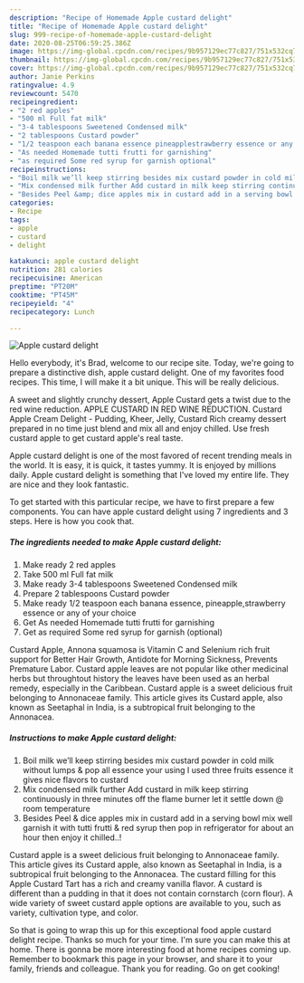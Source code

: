 ```yaml
---
description: "Recipe of Homemade Apple custard delight"
title: "Recipe of Homemade Apple custard delight"
slug: 999-recipe-of-homemade-apple-custard-delight
date: 2020-08-25T06:59:25.386Z
image: https://img-global.cpcdn.com/recipes/9b957129ec77c827/751x532cq70/apple-custard-delight-recipe-main-photo.jpg
thumbnail: https://img-global.cpcdn.com/recipes/9b957129ec77c827/751x532cq70/apple-custard-delight-recipe-main-photo.jpg
cover: https://img-global.cpcdn.com/recipes/9b957129ec77c827/751x532cq70/apple-custard-delight-recipe-main-photo.jpg
author: Janie Perkins
ratingvalue: 4.9
reviewcount: 5470
recipeingredient:
- "2 red apples"
- "500 ml Full fat milk"
- "3-4 tablespoons Sweetened Condensed milk"
- "2 tablespoons Custard powder"
- "1/2 teaspoon each banana essence pineapplestrawberry essence or any of your choice"
- "As needed Homemade tutti frutti for garnishing"
- "as required Some red syrup for garnish optional"
recipeinstructions:
- "Boil milk we’ll keep stirring besides mix custard powder in cold milk without lumps &amp; pop all essence your using I used three fruits essence it gives nice flavors to custard"
- "Mix condensed milk further Add custard in milk keep stirring continuously in three minutes off the flame burner let it settle down @ room temperature"
- "Besides Peel &amp; dice apples mix in custard add in a serving bowl mix well garnish it with tutti frutti &amp; red syrup then pop in refrigerator for about an hour then enjoy it chilled..!"
categories:
- Recipe
tags:
- apple
- custard
- delight

katakunci: apple custard delight 
nutrition: 281 calories
recipecuisine: American
preptime: "PT20M"
cooktime: "PT45M"
recipeyield: "4"
recipecategory: Lunch

---
```



![Apple custard delight](https://img-global.cpcdn.com/recipes/9b957129ec77c827/751x532cq70/apple-custard-delight-recipe-main-photo.jpg)

Hello everybody, it's Brad, welcome to our recipe site. Today, we're going to prepare a distinctive dish, apple custard delight. One of my favorites food recipes. This time, I will make it a bit unique. This will be really delicious.

A sweet and slightly crunchy dessert, Apple Custard gets a twist due to the red wine reduction. APPLE CUSTARD IN RED WINE REDUCTION. Custard Apple Cream Delight - Pudding, Kheer, Jelly, Custard Rich creamy dessert prepared in no time just blend and mix all and enjoy chilled. Use fresh custard apple to get custard apple&#39;s real taste.

Apple custard delight is one of the most favored of recent trending meals in the world. It is easy, it is quick, it tastes yummy. It is enjoyed by millions daily. Apple custard delight is something that I've loved my entire life. They are nice and they look fantastic.


To get started with this particular recipe, we have to first prepare a few components. You can have apple custard delight using 7 ingredients and 3 steps. Here is how you cook that.

<!--inarticleads1-->

##### The ingredients needed to make Apple custard delight:

1. Make ready 2 red apples
1. Take 500 ml Full fat milk
1. Make ready 3-4 tablespoons Sweetened Condensed milk
1. Prepare 2 tablespoons Custard powder
1. Make ready 1/2 teaspoon each banana essence, pineapple,strawberry essence or any of your choice
1. Get As needed Homemade tutti frutti for garnishing
1. Get as required Some red syrup for garnish (optional)


Custard Apple, Annona squamosa is Vitamin C and Selenium rich fruit support for Better Hair Growth, Antidote for Morning Sickness, Prevents Premature Labor. Custard apple leaves are not popular like other medicinal herbs but throughtout history the leaves have been used as an herbal remedy, especially in the Caribbean. Custard apple is a sweet delicious fruit belonging to Annonaceae family. This article gives its Custard apple, also known as Seetaphal in India, is a subtropical fruit belonging to the Annonacea. 

<!--inarticleads2-->

##### Instructions to make Apple custard delight:

1. Boil milk we’ll keep stirring besides mix custard powder in cold milk without lumps &amp; pop all essence your using I used three fruits essence it gives nice flavors to custard
1. Mix condensed milk further Add custard in milk keep stirring continuously in three minutes off the flame burner let it settle down @ room temperature
1. Besides Peel &amp; dice apples mix in custard add in a serving bowl mix well garnish it with tutti frutti &amp; red syrup then pop in refrigerator for about an hour then enjoy it chilled..!


Custard apple is a sweet delicious fruit belonging to Annonaceae family. This article gives its Custard apple, also known as Seetaphal in India, is a subtropical fruit belonging to the Annonacea. The custard filling for this Apple Custard Tart has a rich and creamy vanilla flavor. A custard is different than a pudding in that it does not contain cornstarch (corn flour). A wide variety of sweet custard apple options are available to you, such as variety, cultivation type, and color. 

So that is going to wrap this up for this exceptional food apple custard delight recipe. Thanks so much for your time. I'm sure you can make this at home. There is gonna be more interesting food at home recipes coming up. Remember to bookmark this page in your browser, and share it to your family, friends and colleague. Thank you for reading. Go on get cooking!
